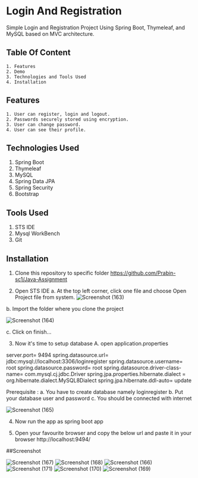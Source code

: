 
# Login And Registration

Simple Login and Registration Project Using Spring Boot, Thymeleaf, and MySQL based on MVC architecture.

## Table Of Content
    1. Features
    2. Demo
    3. Technologies and Tools Used
    4. Installation

    
    
## Features

    1. User can register, login and logout.
    2. Passwords securely stored using encryption.
    3. User can change password.
    4. User can see their profile.

## Technologies Used

1. Spring Boot
2. Thymeleaf
3. MySQL
4. Spring Data JPA
5. Spring Security
6. Bootstrap

## Tools Used
1. STS IDE
2. Mysql WorkBench
3. Git

## Installation
1. Clone this repository to specific folder
https://github.com/Prabin-sc1/Java-Assignment 

2. Open STS IDE
a. At the top left corner, click one file and choose Open Project file from system.
![Screenshot (163)](https://github.com/Prabin-sc1/Java-Assignment/assets/79828184/aaa7835f-9c57-4305-9a5d-ca4e4a26bc66)

b. Import the folder where you clone the project

![Screenshot (164)](https://github.com/Prabin-sc1/Java-Assignment/assets/79828184/ccc822be-6d94-490b-b09e-4f4f6a3627ea)


c. Click on finish...

3. Now it's time to setup database
A. open application.properties


server.port= 9494
spring.datasource.url= jdbc:mysql://localhost:3306/loginregister
spring.datasource.username= root
spring.datasource.password= root
spring.datasource.driver-class-name= com.mysql.cj.jdbc.Driver
spring.jpa.properties.hibernate.dialect = org.hibernate.dialect.MySQL8Dialect
spring.jpa.hibernate.ddl-auto= update

Prerequisite :
a. You have to create database namely loginregister
b. Put your database user and password
c. You should be connected with internet

![Screenshot (165)](https://github.com/Prabin-sc1/Java-Assignment/assets/79828184/8516c46a-3d0d-41c7-b825-e974a5dff275)

4. Now run the app as spring boot app

5. Open your favourite browser and copy the below url and paste it in your browser 
  http://localhost:9494/

##Screenshot

![Screenshot (167)](https://github.com/Prabin-sc1/Java-Assignment/assets/79828184/6ac9cdac-58e2-44a3-ab32-5c800b73ff90)
![Screenshot (168)](https://github.com/Prabin-sc1/Java-Assignment/assets/79828184/3e098302-3344-43a0-9db3-f171cfdc848a)
![Screenshot (166)](https://github.com/Prabin-sc1/Java-Assignment/assets/79828184/89698869-e70f-4cce-b897-b140ffdf7428)
![Screenshot (171)](https://github.com/Prabin-sc1/Java-Assignment/assets/79828184/b42188cb-109d-42c7-b375-d04697c25ced)
![Screenshot (170)](https://github.com/Prabin-sc1/Java-Assignment/assets/79828184/60216b19-5e73-4c3c-a98b-eec706394ce0)
![Screenshot (169)](https://github.com/Prabin-sc1/Java-Assignment/assets/79828184/c4cdc6b7-fc7a-4e60-9209-6891adab81fa)


  
